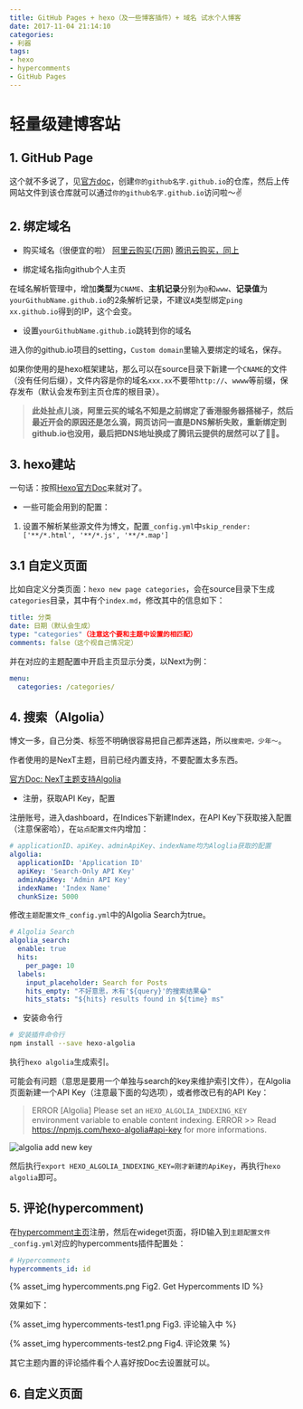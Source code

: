 ```yaml
---
title: GitHub Pages + hexo（及一些博客插件）+ 域名 试水个人博客
date: 2017-11-04 21:14:10
categories:
- 利器
tags:
- hexo
- hypercomments
- GitHub Pages
---
```


# 轻量级建博客站

## 1. GitHub Page

这个就不多说了，见[官方doc](https://pages.github.com/)，创建`你的github名字.github.io`的仓库，然后上传网站文件到该仓库就可以通过`你的github名字.github.io`访问啦～✌️

## 2. 绑定域名

* 购买域名（很便宜的啦）
[阿里云购买(万网)](https://www.aliyun.com/)
[腾讯云购买，同上](https://cloud.tencent.com/)

* 绑定域名指向github个人主页

在域名解析管理中，增加**类型**为`CNAME`、**主机记录**分别为`@`和`www`、**记录值**为`yourGithubName.github.io`的2条解析记录，不建议`A`类型绑定`ping xx.github.io`得到的IP，这个会变。

* 设置`yourGithubName.github.io`跳转到你的域名

进入你的github.io项目的setting，`Custom domain`里输入要绑定的域名，保存。

如果你使用的是hexo框架建站，那么可以在source目录下新建一个`CNAME`的文件（没有任何后缀），文件内容是你的域名`xxx.xx`不要带`http://`、`wwww`等前缀，保存发布（默认会发布到主页仓库的根目录）。

>**此处扯点儿淡，阿里云买的域名不知是之前绑定了香港服务器搭梯子，然后最近开会的原因还是怎么滴，网页访问一直是DNS解析失败，重新绑定到github.io也没用，最后把DNS地址换成了腾讯云提供的居然可以了🤦‍♂️。**

## 3. hexo建站
一句话：按照[Hexo官方Doc](https://hexo.io/docs/)来就对了。

<!-- more -->

* 一些可能会用到的配置：
1. 设置不解析某些源文件为博文，配置`_config.yml`中`skip_render: ['**/*.html', '**/*.js', '**/*.map']`

## 3.1 自定义页面

比如自定义分类页面：`hexo new page categories`，会在source目录下生成`categories`目录，其中有个`index.md`，修改其中的信息如下：

```yml
title: 分类
date: 日期（默认会生成）
type: "categories"（注意这个要和主题中设置的相匹配）
comments: false（这个视自己情况定）
```

并在对应的主题配置中开启主页显示分类，以Next为例：

```yml
menu:
  categories: /categories/
```

## 4. 搜索（Algolia）

博文一多，自己分类、标签不明确很容易把自己都弄迷路，所以`搜索吧，少年～`。

作者使用的是NexT主题，目前已经内置支持，不要配置太多东西。

[官方Doc: NexT主题支持Algolia](http://theme-next.iissnan.com/third-party-services.html#algolia-search)

* 注册，获取API Key，配置

注册账号，进入dashboard，在Indices下新建Index，在API Key下获取接入配置（注意保密哈），在`站点配置文件`内增加：
```yml
# applicationID、apiKey、adminApiKey、indexName均为Aloglia获取的配置
algolia:
  applicationID: 'Application ID'
  apiKey: 'Search-Only API Key'
  adminApiKey: 'Admin API Key'
  indexName: 'Index Name'
  chunkSize: 5000
```

修改`主题配置文件_config.yml`中的Algolia Search为true。
```yml
# Algolia Search
algolia_search:
  enable: true
  hits:
    per_page: 10
  labels:
    input_placeholder: Search for Posts
    hits_empty: "不好意思，木有'${query}'的搜索结果😂"
    hits_stats: "${hits} results found in ${time} ms"
```

* 安装命令行
```bash
# 安装插件命令行
npm install --save hexo-algolia
```

执行`hexo algolia`生成索引。

可能会有问题（意思是要用一个单独与search的key来维护索引文件），在Algolia页面新建一个API Key（注意最下面的勾选项），或者修改已有的API Key：

>ERROR [Algolia] Please set an `HEXO_ALGOLIA_INDEXING_KEY` environment variable to enable content indexing.
>ERROR >> Read https://npmjs.com/hexo-algolia#api-key for more informations.

![algolia add new key](https://raw.githubusercontent.com/oncletom/hexo-algolia/HEAD/algolia-write-key.png)

然后执行`export HEXO_ALGOLIA_INDEXING_KEY=刚才新建的ApiKey`，再执行`hexo algolia`即可。

## 5. 评论(hypercomment)

在[hypercomment主页](https://www.hypercomments.com/)注册，然后在wideget页面，将ID输入到`主题配置文件_config.yml`对应的hypercomments插件配置处：
```yml
# Hypercomments
hypercomments_id: id
```

{% asset_img hypercomments.png Fig2. Get Hypercomments ID %}

效果如下：

{% asset_img hypercomments-test1.png Fig3. 评论输入中 %}

{% asset_img hypercomments-test2.png Fig4. 评论效果 %}

其它主题内置的评论插件看个人喜好按Doc去设置就可以。

## 6. 自定义页面